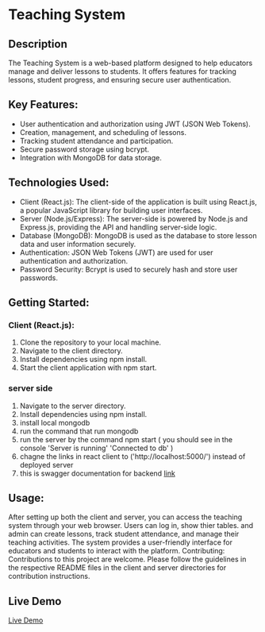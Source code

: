 # Teaching System
## Description
The Teaching System is a web-based platform designed to help educators manage and deliver lessons to students.
It offers features for tracking lessons, student progress, 
and ensuring secure user authentication.

## Key Features:

* User authentication and authorization using JWT (JSON Web Tokens).
* Creation, management, and scheduling of lessons.
* Tracking student attendance and participation.
* Secure password storage using bcrypt.
* Integration with MongoDB for data storage.


## Technologies Used:

* Client (React.js): The client-side of the application is built using React.js, a popular JavaScript library for building user interfaces.
* Server (Node.js/Express): The server-side is powered by Node.js and Express.js, providing the API and handling server-side logic.
* Database (MongoDB): MongoDB is used as the database to store lesson data and user information securely.
* Authentication: JSON Web Tokens (JWT) are used for user authentication and authorization.
* Password Security: Bcrypt is used to securely hash and store user passwords.


## Getting Started:
### Client (React.js):
1. Clone the repository to your local machine.
2. Navigate to the client directory.
3. Install dependencies using npm install.
4. Start the client application with npm start.

### server side
1. Navigate to the server directory.
2. Install dependencies using npm install.
3. install local mongodb 
4. run the command that run mongodb
5. run the server by the command npm start ( you should see in the console 'Server is running' 'Connected to db' )
6. chagne the links in react client to ('http://localhost:5000/') instead of deployed server
7. this is swagger documentation for backend [link](https://tafeeth-system.onrender.com/docs)

## Usage:
After setting up both the client and server, you can access the teaching system through your web browser.
Users can log in, show thier tables. and admin can create lessons, track student attendance, and manage their teaching activities.
The system provides a user-friendly interface for educators and students to interact with the platform.
Contributing:
Contributions to this project are welcome. Please follow the guidelines in the respective README files in the client and server directories for contribution instructions.

## Live Demo
[Live Demo](https://tahfeeth.vercel.app/)

 
